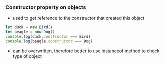 ### Constructor property on objects
- used to get reference to the constructor that created this object
```js
let duck = new Bird()
let beagle = new Dog()
console.log(duck.constructor === Bird)
console.log(beagle.constructor === Dog)
```

- can be overwritten, therefore better to use instanceof method to check type of object